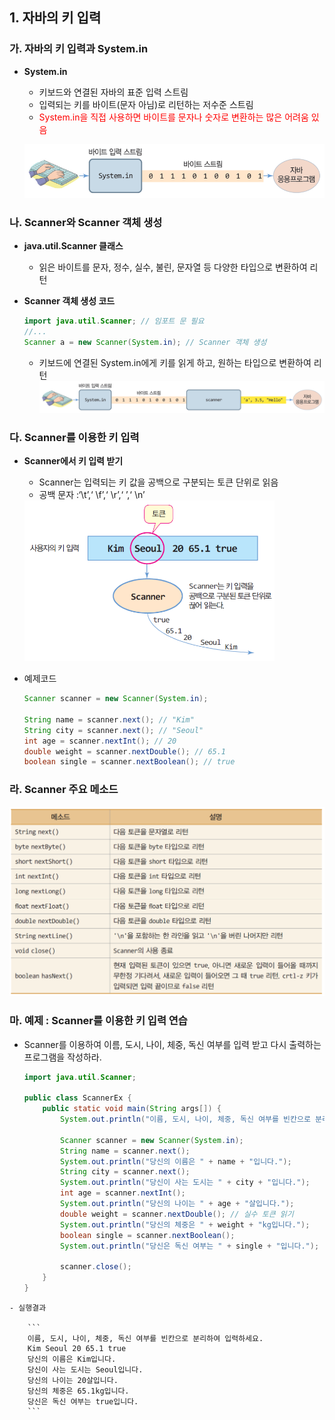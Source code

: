 ## 1. 자바의 키 입력
### 가. 자바의 키 입력과 System.in
- **System.in**
	- 키보드와 연결된 자바의 표준 입력 스트림
	- 입력되는 키를 바이트(문자 아님)로 리턴하는 저수준 스트림
	- <span style="color:red">
		System.in을 직접 사용하면 바이트를 문자나 숫자로 변환하는 많은 어려움 있음	  </span>


	![](figure/systemin.png)

### 나. Scanner와 Scanner 객체 생성
- **java.util.Scanner 클래스**
	- 읽은 바이트를 문자, 정수, 실수, 불린, 문자열 등 다양한 타입으로 변환하여 리턴
- **Scanner 객체 생성 코드**

	```java
	import java.util.Scanner; // 임포트 문 필요
	//...
	Scanner a = new Scanner(System.in); // Scanner 객체 생성
	```

	- 키보드에 연결된 System.in에게 키를 읽게 하고, 원하는 타입으로 변환하여 리턴
		![](figure/systemin-scanner.png)

### 다. Scanner를 이용한 키 입력
- **Scanner에서 키 입력 받기**
	- Scanner는 입력되는 키 값을 공백으로 구분되는 토큰 단위로 읽음
	- 공백 문자 :‘\t’,‘ \f’,‘ \r’,‘ ’,‘ \n’

	<img src="figure/scanner.png" width=400>

- 예제코드
	
	```java
	Scanner scanner = new Scanner(System.in);
	
	String name = scanner.next(); // "Kim"
	String city = scanner.next(); // "Seoul"
	int age = scanner.nextInt(); // 20
	double weight = scanner.nextDouble(); // 65.1
	boolean single = scanner.nextBoolean(); // true
	```

### 라. Scanner 주요 메소드

![](figure/scanner-method.png)

### 마. 예제  : Scanner를 이용한 키 입력 연습

- Scanner를 이용하여 이름, 도시, 나이, 체중, 독신 여부를 입력 받고 다시 출력하는 
프로그램을 작성하라.

	```java
	import java.util.Scanner;
	
	public class ScannerEx {
		public static void main(String args[]) {
			System.out.println("이름, 도시, 나이, 체중, 독신 여부를 빈칸으로 분리하여 입력하세요");
	
			Scanner scanner = new Scanner(System.in);
			String name = scanner.next(); 
			System.out.println("당신의 이름은 " + name + "입니다.");
			String city = scanner.next(); 
			System.out.println("당신이 사는 도시는 " + city + "입니다.");
			int age = scanner.nextInt(); 
			System.out.println("당신의 나이는 " + age + "살입니다.");
			double weight = scanner.nextDouble(); // 실수 토큰 읽기
			System.out.println("당신의 체중은 " + weight + "kg입니다.");
			boolean single = scanner.nextBoolean();
			System.out.println("당신은 독신 여부는 " + single + "입니다.");
			
			scanner.close();
		}
	}
```
- 실행결과

	```
	이름, 도시, 나이, 체중, 독신 여부를 빈칸으로 분리하여 입력하세요.
	Kim Seoul 20 65.1 true
	당신의 이름은 Kim입니다.
	당신이 사는 도시는 Seoul입니다.
	당신의 나이는 20살입니다.
	당신의 체중은 65.1kg입니다.
	당신은 독신 여부는 true입니다.
	```
